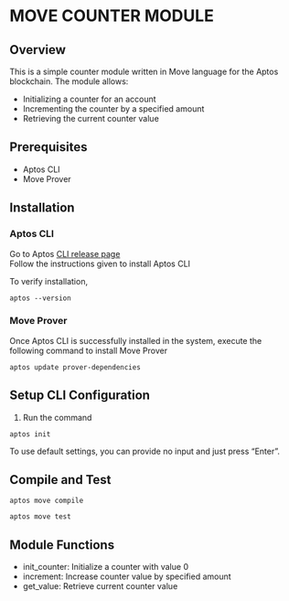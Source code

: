 # MOVE COUNTER MODULE  
## Overview  

This is a simple counter module written in Move language for the Aptos blockchain. The module allows:  

* Initializing a counter for an account  
* Incrementing the counter by a specified amount  
* Retrieving the current counter value  

## Prerequisites  
* Aptos CLI  
* Move Prover  

## Installation  

### Aptos CLI  

Go to Aptos [CLI release page](https://github.com/aptos-labs/aptos-core/releases?q=cli&expanded=true)  
Follow the instructions given to install Aptos CLI  

To verify installation,   
```
aptos --version  

```

### Move Prover  

Once Aptos CLI is successfully installed in the system, execute the following command to install Move Prover


``` 
aptos update prover-dependencies

```  

## Setup CLI Configuration  

1. Run the command  
```
aptos init  
```  

To use default settings, you can provide no input and just press “Enter”.  

## Compile and Test  

```
aptos move compile  

aptos move test   
```  

## Module Functions  

* init_counter: Initialize a counter with value 0  
* increment: Increase counter value by specified amount  
* get_value: Retrieve current counter value  